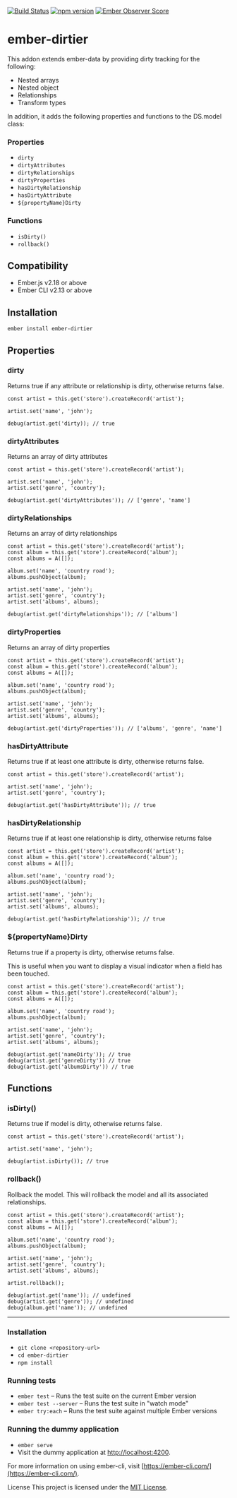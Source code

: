 [![Build Status](https://travis-ci.org/jpoiri/ember-dirtier.svg?branch=master)](https://travis-ci.org/jpoiri/ember-dirtier)
[![npm version](https://badge.fury.io/js/ember-dirtier.svg)](https://badge.fury.io/js/ember-dirtier)
[![Ember Observer Score](http://emberobserver.com/badges/ember-dirtier.svg)](http://emberobserver.com/addons/ember-dirtier)

ember-dirtier
==============================================================================

This addon extends ember-data by providing dirty tracking for the following:

* Nested arrays
* Nested object
* Relationships
* Transform types

In addition, it adds the following properties and functions to the DS.model class:

### Properties

* `dirty`
* `dirtyAttributes`
* `dirtyRelationships`
* `dirtyProperties`
* `hasDirtyRelationship`
* `hasDirtyAttribute`
* `${propertyName}Dirty`

### Functions

* `isDirty()`
* `rollback()`


Compatibility
------------------------------------------------------------------------------

* Ember.js v2.18 or above
* Ember CLI v2.13 or above


Installation
------------------------------------------------------------------------------

```
ember install ember-dirtier
```


Properties
------------------------------------------------------------------------------

### dirty

Returns true if any attribute or relationship is dirty, otherwise returns false.

```
const artist = this.get('store').createRecord('artist');

artist.set('name', 'john');

debug(artist.get('dirty)); // true
```
### dirtyAttributes

Returns an array of dirty attributes

```
const artist = this.get('store').createRecord('artist');

artist.set('name', 'john');
artist.set('genre', 'country');

debug(artist.get('dirtyAttributes')); // ['genre', 'name']
```

### dirtyRelationships

Returns an array of dirty relationships

```
const artist = this.get('store').createRecord('artist');
const album = this.get('store').createRecord('album');
const albums = A([]);

album.set('name', 'country road');
albums.pushObject(album);

artist.set('name', 'john');
artist.set('genre', 'country');
artist.set('albums', albums);

debug(artist.get('dirtyRelationships')); // ['albums']
```

### dirtyProperties

Returns an array of dirty properties

```
const artist = this.get('store').createRecord('artist');
const album = this.get('store').createRecord('album');
const albums = A([]);

album.set('name', 'country road');
albums.pushObject(album);

artist.set('name', 'john');
artist.set('genre', 'country');
artist.set('albums', albums);

debug(artist.get('dirtyProperties')); // ['albums', 'genre', 'name']
```

### hasDirtyAttribute

Returns true if at least one attribute is dirty, otherwise returns false.

```
const artist = this.get('store').createRecord('artist');

artist.set('name', 'john');
artist.set('genre', 'country');

debug(artist.get('hasDirtyAttribute')); // true
```

### hasDirtyRelationship

Returns true if at least one relationship is dirty, otherwise returns false

```
const artist = this.get('store').createRecord('artist');
const album = this.get('store').createRecord('album');
const albums = A([]);

album.set('name', 'country road');
albums.pushObject(album);

artist.set('name', 'john');
artist.set('genre', 'country');
artist.set('albums', albums);

debug(artist.get('hasDirtyRelationship')); // true
```

### ${propertyName}Dirty

Returns true if a property is dirty, otherwise returns false. 

This is useful when you want to display a visual indicator when a field has been touched.

```
const artist = this.get('store').createRecord('artist');
const album = this.get('store').createRecord('album');
const albums = A([]);

album.set('name', 'country road');
albums.pushObject(album);

artist.set('name', 'john');
artist.set('genre', 'country');
artist.set('albums', albums);

debug(artist.get('nameDirty')); // true
debug(artist.get('genreDirty')) // true
debug(artist.get('albumsDirty')) // true
```
## Functions

### isDirty()

Returns true if model is dirty, otherwise returns false.

```
const artist = this.get('store').createRecord('artist');

artist.set('name', 'john');

debug(artist.isDirty()); // true
```
### rollback()

Rollback the model. This will rollback the model and all its associated relationships.

```
const artist = this.get('store').createRecord('artist');
const album = this.get('store').createRecord('album');
const albums = A([]);

album.set('name', 'country road');
albums.pushObject(album);

artist.set('name', 'john');
artist.set('genre', 'country');
artist.set('albums', albums);

artist.rollback();

debug(artist.get('name')); // undefined
debug(artist.get('genre')); // undefined
debug(album.get('name')); // undefined
```

------------------------------------------------------------------------------

### Installation

* `git clone <repository-url>`
* `cd ember-dirtier`
* `npm install`

### Running tests

* `ember test` – Runs the test suite on the current Ember version
* `ember test --server` – Runs the test suite in "watch mode"
* `ember try:each` – Runs the test suite against multiple Ember versions

### Running the dummy application

* `ember serve`
* Visit the dummy application at [http://localhost:4200](http://localhost:4200).

For more information on using ember-cli, visit [https://ember-cli.com/](https://ember-cli.com/).

License
This project is licensed under the [MIT License](LICENSE.md).
